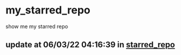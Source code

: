 # my_starred_repo
show me my starred repo

update at 06/03/22 04:16:39 in [starred_repo](./index.html)
---


